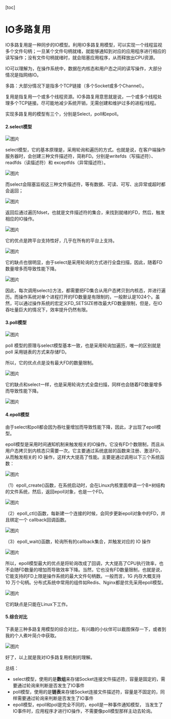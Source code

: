 [toc]

# IO多路复用

IO多路复用是一种同步的IO模型。利用IO多路复用模型，可以实现一个线程监视多个文件句柄；一旦某个文件句柄就绪，就能够通知到对应的应用程序进行相应的读写操作；没有文件句柄就绪时，就会阻塞应用程序，从而释放出CPU资源。

IO可以理解为，在操作系统中，数据在内核态和用户态之间的读写操作，大部分情况是指网络IO。

多路：大部分情况下是指多个TCP链接（多个Socket或多个Channel）。

复用是指复用一个或多个线程资源。IO多路复用意思就是说，一个或多个线程处理多个TCP链接。尽可能地减少系统开销，无需创建和维护过多的进程/线程。

实现多路复用的模型有三个，分别是Select，poll和epoll。

#### 2.select模型

![图片](https://fastly.jsdelivr.net/gh/lqyspace/mypic@master/img1/202404092318140.png)

select模型，它的基本原理是，采用轮询和遍历的方式。也就是说，在客户端操作服务器时，会创建三种文件描述符，简称FD。分别是writefds（写描述符）、readfds（读描述符）和 exceptfds（异常描述符）。

![图片](https://fastly.jsdelivr.net/gh/lqyspace/mypic@master/img1/202404092318516.png)

而select会阻塞监视这三种文件描述符，等有数据、可读、可写、出异常或超时都会返回；

![图片](https://s3.51cto.com/oss/202208/26/9347fbb119c57e8eaa51259598b88401fa7f5b.png)

返回后通过遍历fdset，也就是文件描述符的集合，来找到就绪的FD，然后，触发相应的IO操作。

![图片](https://fastly.jsdelivr.net/gh/lqyspace/mypic@master/img1/202404092318830.png)

它的优点是跨平台支持性好，几乎在所有的平台上支持。

![图片](https://s2.51cto.com/oss/202208/26/c1850a099854e54894c903d7f75aefd001c426.png)

它的缺点也很明显，由于select是采用轮询的方式进行全盘扫描，因此，随着FD数量增多而导致性能下降。

![图片](https://fastly.jsdelivr.net/gh/lqyspace/mypic@master/img1/202404092318735.png)

因此，每次调用select()方法，都需要把FD集合从用户态拷贝到内核态，并进行遍历。而操作系统对单个进程打开的FD数量是有限制的，一般默认是1024个。虽然，可以通过操作系统的宏定义FD_SETSIZE修改最大FD数量限制，但是，在IO吞吐量巨大的情况下，效率提升仍然有限。

#### 3.poll模型

![图片](https://fastly.jsdelivr.net/gh/lqyspace/mypic@master/img1/202404092318147.png)

poll 模型的原理与select模型基本一致，也是采用轮询加遍历，唯一的区别就是 poll 采用链表的方式来存储FD。

所以，它的优点点是没有最大FD的数量限制。

![图片](https://fastly.jsdelivr.net/gh/lqyspace/mypic@master/img1/202404092318372.png)

它的缺点和select一样，也是采用轮询方式全盘扫描，同样也会随着FD数量增多而导致性能下降。

![图片](https://fastly.jsdelivr.net/gh/lqyspace/mypic@master/img1/202404092318027.png)

#### 4.epoll模型

由于select和poll都会因为吞吐量增加而导致性能下降，因此，才出现了epoll模型。

epoll模型是采用时间通知机制来触发相关的IO操作。它没有FD个数限制，而且从用户态拷贝到内核态只需要一次。它主要通过系统底层的函数来注册、激活FD，从而触发相关的 IO 操作，这样大大提高了性能。主要是通过调用以下三个系统函数：

![图片](https://fastly.jsdelivr.net/gh/lqyspace/mypic@master/img1/202404092318812.png)

（1）epoll_create()函数，在系统启动时，会在Linux内核里面申请一个B+树结构的文件系统，然后，返回epoll对象，也是一个FD。

![图片](https://s9.51cto.com/oss/202208/26/44a5e2205fc72c2afc255371be34a65500af0b.png)

（2）epoll_ctl()函数，每新建一个连接的时候，会同步更新epoll对象中的FD，并且绑定一个 callback回调函数。

![图片](https://fastly.jsdelivr.net/gh/lqyspace/mypic@master/img1/202404092318910.png)

（3）epoll_wait()函数，轮询所有的callback集合，并触发对应的 IO 操作

![图片](https://s3.51cto.com/oss/202208/26/94e45c984a9944de27a37218d6b044d196d2ed.png)

所以，epoll模型最大的优点是将轮询改成了回调，大大提高了CPU执行效率，也不会随FD数量的增加而导致效率下降。当然，它也没有FD数量限制，也就是说，它能支持的FD上限是操作系统的最大文件句柄数。一般而言，1G 内存大概支持 10 万个句柄。分布式系统中常用的组件如Redis、Nginx都是优先采用epoll模型。

![图片](https://s2.51cto.com/oss/202208/26/249b23f060750f8c7ff51204aad2d18683147b.png)

它的缺点是只能在Linux下工作。

#### 5.综合对比

下表是三种多路复用模型的综合对比，有兴趣的小伙伴可以截图保存一下，或者到我的个人煮叶简介中获取。

![图片](https://fastly.jsdelivr.net/gh/lqyspace/mypic@master/img1/202404092318748.png)

好了，以上就是我对IO多路复用机制的理解。



总结：

- select模型，使用的是**数组**来存储Socket连接文件描述符，容量是固定的，需要通过轮询来判断是否发生了IO事件
- polI模型，使用的是**链表**来存储Socket连接文件描述符，容量是不固定的，同样需要通过轮询来判断是否发生了IO事件
- epoll模型，epoll和pol是完全不同的，epoll是一种事件通知模型， 当发生了IO事件时，应用程序才进行IO操作，不需要像poll模型那样主动去轮询。